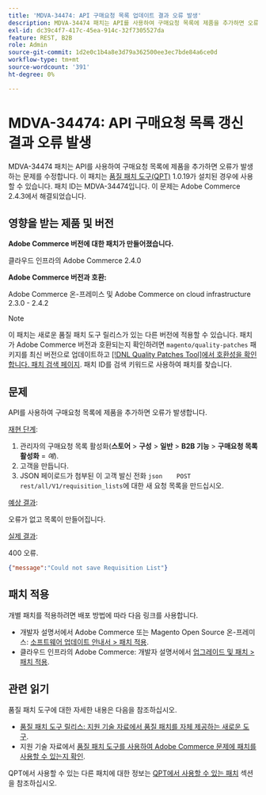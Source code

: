 ```yaml
---
title: 'MDVA-34474: API 구매요청 목록 업데이트 결과 오류 발생'
description: MDVA-34474 패치는 API를 사용하여 구매요청 목록에 제품을 추가하면 오류가 발생하는 문제를 수정합니다. 이 패치는 [Quality Patches Tool (QPT)](/help/announcements/adobe-commerce-announcements/magento-quality-patches-released-new-tool-to-self-serve-quality-patches.md) 1.0.19가 설치된 경우 사용할 수 있습니다. 패치 ID는 MDVA-34474입니다. 이 문제는 Adobe Commerce 2.4.3에서 해결되었습니다.
exl-id: dc39c4f7-417c-45ea-914c-32f7305527da
feature: REST, B2B
role: Admin
source-git-commit: 1d2e0c1b4a8e3d79a362500ee3ec7bde84a6ce0d
workflow-type: tm+mt
source-wordcount: '391'
ht-degree: 0%

---
```


# MDVA-34474: API 구매요청 목록 갱신 결과 오류 발생

MDVA-34474 패치는 API를 사용하여 구매요청 목록에 제품을 추가하면 오류가 발생하는 문제를 수정합니다. 이 패치는 [품질 패치 도구(QPT)](/help/announcements/adobe-commerce-announcements/magento-quality-patches-released-new-tool-to-self-serve-quality-patches.md) 1.0.19가 설치된 경우에 사용할 수 있습니다. 패치 ID는 MDVA-34474입니다. 이 문제는 Adobe Commerce 2.4.3에서 해결되었습니다.

## 영향을 받는 제품 및 버전

**Adobe Commerce 버전에 대한 패치가 만들어졌습니다.**

클라우드 인프라의 Adobe Commerce 2.4.0

**Adobe Commerce 버전과 호환:**

Adobe Commerce 온-프레미스 및 Adobe Commerce on cloud infrastructure 2.3.0 - 2.4.2

>[!NOTE]
>
>이 패치는 새로운 품질 패치 도구 릴리스가 있는 다른 버전에 적용할 수 있습니다. 패치가 Adobe Commerce 버전과 호환되는지 확인하려면 `magento/quality-patches` 패키지를 최신 버전으로 업데이트하고 [[!DNL Quality Patches Tool]에서 호환성을 확인합니다. 패치 검색 페이지](https://devdocs.magento.com/quality-patches/tool.html#patch-grid). 패치 ID를 검색 키워드로 사용하여 패치를 찾습니다.

## 문제

API를 사용하여 구매요청 목록에 제품을 추가하면 오류가 발생합니다.

<u>재현 단계</u>:

1. 관리자의 구매요청 목록 활성화(**스토어** > **구성** > **일반** > **B2B 기능** > **구매요청 목록 활성화** = *예*).
1. 고객을 만듭니다.
1. JSON 페이로드가 첨부된 이 고객 발신 전화 ```json    POST rest/all/V1/requisition_lists```에 대한 새 요청 목록을 만드십시오.

<u>예상 결과</u>:

오류가 없고 목록이 만들어집니다.

<u>실제 결과</u>:

400 오류.

```json
{"message":"Could not save Requisition List"}
```

## 패치 적용

개별 패치를 적용하려면 배포 방법에 따라 다음 링크를 사용합니다.

* 개발자 설명서에서 Adobe Commerce 또는 Magento Open Source 온-프레미스: [소프트웨어 업데이트 안내서 > 패치 적용](https://devdocs.magento.com/guides/v2.4/comp-mgr/patching/mqp.html).
* 클라우드 인프라의 Adobe Commerce: 개발자 설명서에서 [업그레이드 및 패치 > 패치 적용](https://devdocs.magento.com/cloud/project/project-patch.html).

## 관련 읽기

품질 패치 도구에 대한 자세한 내용은 다음을 참조하십시오.

* [품질 패치 도구 릴리스: 지원 기술 자료에서 품질 패치를 자체 제공하는 새로운 도구](/help/announcements/adobe-commerce-announcements/magento-quality-patches-released-new-tool-to-self-serve-quality-patches.md).
* 지원 기술 자료에서 [품질 패치 도구를 사용하여 Adobe Commerce 문제에 패치를 사용할 수 있는지 확인](/help/support-tools/patches-available-in-qpt-tool/check-patch-for-magento-issue-with-magento-quality-patches.md).

QPT에서 사용할 수 있는 다른 패치에 대한 정보는 [QPT에서 사용할 수 있는 패치](https://support.magento.com/hc/en-us/sections/360010506631-Patches-available-in-QPT-tool-) 섹션을 참조하십시오.
